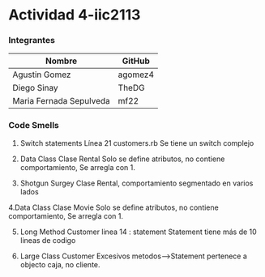 # Actividad 4-iic2113

### Integrantes

Nombre         | GitHub
-------------- | ------- 
Agustin Gomez | agomez4
Diego Sinay    | TheDG
Maria Fernada Sepulveda |  mf22    


### Code Smells

1. Switch statements
Línea 21 customers.rb
Se tiene un switch complejo

2. Data Class
Clase Rental
Solo se define atributos, no contiene comportamiento, Se arregla con 1.

3. Shotgun Surgey
Clase Rental, comportamiento segmentado en varios lados

4.Data Class
Clase Movie
Solo se define atributos, no contiene comportamiento, Se arregla con 1.

5. Long Method
Customer linea 14 : statement
Statement tiene más de 10 lineas de codigo

6. Large Class
Customer
Excesivos metodos-->Statement pertenece a objecto caja, no cliente.







